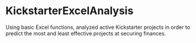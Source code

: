 # KickstarterExcelAnalysis
Using basic Excel functions, analyzed active Kickstarter projects in order to predict the most and least effective projects at securing finances.
